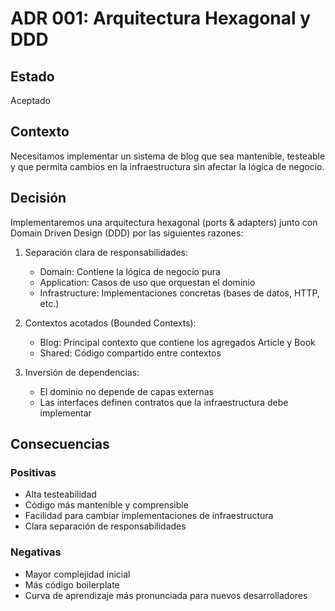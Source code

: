 # ADR 001: Arquitectura Hexagonal y DDD

## Estado
Aceptado

## Contexto
Necesitamos implementar un sistema de blog que sea mantenible, testeable y que permita cambios en la infraestructura sin afectar la lógica de negocio.

## Decisión
Implementaremos una arquitectura hexagonal (ports & adapters) junto con Domain Driven Design (DDD) por las siguientes razones:

1. Separación clara de responsabilidades:
   - Domain: Contiene la lógica de negocio pura
   - Application: Casos de uso que orquestan el dominio
   - Infrastructure: Implementaciones concretas (bases de datos, HTTP, etc.)

2. Contextos acotados (Bounded Contexts):
   - Blog: Principal contexto que contiene los agregados Article y Book
   - Shared: Código compartido entre contextos

3. Inversión de dependencias:
   - El dominio no depende de capas externas
   - Las interfaces definen contratos que la infraestructura debe implementar

## Consecuencias
### Positivas
- Alta testeabilidad
- Código más mantenible y comprensible
- Facilidad para cambiar implementaciones de infraestructura
- Clara separación de responsabilidades

### Negativas
- Mayor complejidad inicial
- Más código boilerplate
- Curva de aprendizaje más pronunciada para nuevos desarrolladores
